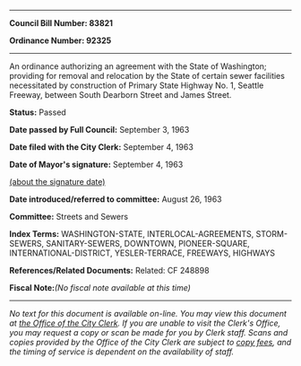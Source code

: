 

********

**Council Bill Number: 83821**
   
**Ordinance Number: 92325**
********

 An ordinance authorizing an agreement with the State of Washington; providing for removal and relocation by the State of certain sewer facilities necessitated by construction of Primary State Highway No. 1, Seattle Freeway, between South Dearborn Street and James Street.

**Status:** Passed
   
**Date passed by Full Council:** September 3, 1963
   
**Date filed with the City Clerk:** September 4, 1963
   
**Date of Mayor's signature:** September 4, 1963
   
[(about the signature date)](/~public/approvaldate.htm)
   
   
   
**Date introduced/referred to committee:** August 26, 1963
   
**Committee:** Streets and Sewers
   
   
**Index Terms:** WASHINGTON-STATE, INTERLOCAL-AGREEMENTS, STORM-SEWERS, SANITARY-SEWERS, DOWNTOWN, PIONEER-SQUARE, INTERNATIONAL-DISTRICT, YESLER-TERRACE, FREEWAYS, HIGHWAYS

**References/Related Documents:** Related: CF 248898

**Fiscal Note:**_(No fiscal note available at this time)_
********

_No text for this document is available on-line. You may view this document at [the Office of the City Clerk](http://www.seattle.gov/leg/clerk/contactUs.htm). If you are unable to visit the Clerk's Office, you may request a copy or scan be made for you by Clerk staff. Scans and copies provided by the Office of the City Clerk are subject to [copy fees](http://clerk.seattle.gov/~public/clerkfees.htm), and the timing of service is dependent on the availability of staff._

